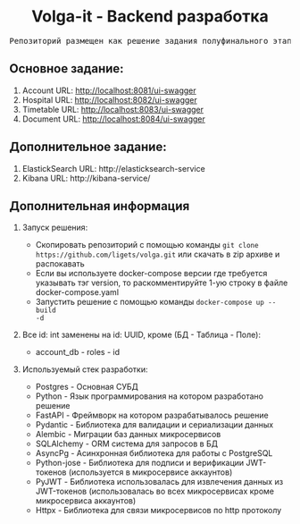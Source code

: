 <h1 align="center">Volga-it - Backend разработка</h1>
<pre align="center">Репозиторий размещен как решение задания полуфинального этапа дисциплины «Backend разработка: Web API»</pre>

## Основное задание:
1. Account URL: [http://localhost:8081/ui-swagger](http://localhost:8081/ui-swagger)
2. Hospital URL: [http://localhost:8082/ui-swagger](http://localhost:8082/ui-swagger)
3. Timetable URL: [http://localhost:8083/ui-swagger](http://localhost:8083/ui-swagger)
4. Document URL: [http://localhost:8084/ui-swagger](http://localhost:8084/ui-swagger)

## Дополнительное задание:
1. ElastickSearch URL: http://elasticksearch-service
2. Kibana URL: http://kibana-service/

## Дополнительная информация
1. Запуск решения:
    * Скопировать репозиторий с помощью команды ```git clone https://github.com/ligets/volga.git``` или скачать в zip архиве и распокавать
    * Если вы используете docker-compose версии где требуется указывать тэг version, то раскомментируйте 1-ую строку в файле docker-compose.yaml
    * Запустить решение с помощью команды <code>docker-compose up --build -d</code>

2. Все id: int заменены на id: UUID, кроме (БД - Таблица - Поле):
    * account_db - roles - id

3. Используемый стек разработки: 
    * Postgres - Основная СУБД
    * Python - Язык программирования на котором разработано решение 
    * FastAPI - Фреймворк на котором разрабатывалось решение
    * Pydantic - Библиотека для валидации и сериализации данных
    * Alembic - Миграции баз данных микросервисов
    * SQLAlchemy - ORM система для запросов в БД
    * AsyncPg - Асинхронная библиотека для работы с PostgreSQL
    * Python-jose - Библиотека для подписи и верификации JWT-токенов (используется в микросервисе аккаунтов)
    * PyJWT - Библиотека использовалась для извлечения данных из JWT-токенов (использовалась во всех микросервисах кроме микросервиса аккаунтов)
    * Httpx - Библиотека для связи микросервисов по http протоколу

